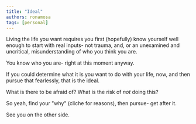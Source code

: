 ```yaml
---
title: "Ideal"
authors: ronamosa
tags: [personal]
---
```


Living the life you want requires you first (hopefully) know yourself well enough to start with real inputs- not trauma, and, or an unexamined and uncritical, misunderstanding of who you think you are.

You know who you are- right at this moment anyway.

If you could determine what it is you want to do with your life, now, and then pursue that fearlessly, that is the ideal.

What is there to be afraid of? What is the risk of *not* doing this?

So yeah, find your "why" (cliche for reasons), then pursue- get after it.

See you on the other side.
